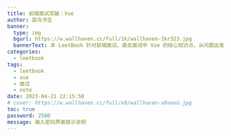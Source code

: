 ```yaml
---
title: 前端面试突破：Vue
author: 菜鸟书生
banner:
  type: img
  bgurl: https://w.wallhaven.cc/full/1k/wallhaven-1kr323.jpg
  bannerText: 本 LeetBook 针对前端面试，直击面试中 Vue 的核心知识点，从问题出发，带你高效备战求职季。
categories:
  - leetbook
tags:
  - leetbook
  - vue
  - 面试
  - note
date: 2023-04-21 22:15:50
# cover: https://w.wallhaven.cc/full/x8/wallhaven-x8oexo.jpg
toc: true
password: 2580
message: 输入密码界面提示说明
---
```

